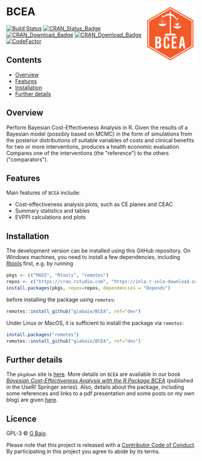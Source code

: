 # BCEA <img src="man/figures/logo.png" align="right" />

<!-- badges: start -->

[![Build Status](https://app.travis-ci.com/n8thangreen/BCEA.svg?branch=dev)](https://app.travis-ci.com/n8thangreen/BCEA)
[![CRAN_Status_Badge](http://www.r-pkg.org/badges/version/BCEA)](https://cran.r-project.org/package=BCEA) [![CRAN_Download_Badge](http://cranlogs.r-pkg.org/badges/BCEA)](https://cran.r-project.org/package=BCEA)
[![CRAN_Download_Badge](http://cranlogs.r-pkg.org/badges/grand-total/BCEA?color=orange)](https://cran.r-project.org/package=BCEA)
[![CodeFactor](https://www.codefactor.io/repository/github/n8thangreen/bcea/badge)](https://www.codefactor.io/repository/github/n8thangreen/bcea)
<!-- badges: end -->

## Contents

- [Overview](#introduction)
- [Features](#features)
- [Installation](#installation)
- [Further details](#further-details)

## Overview

Perform Bayesian Cost-Effectiveness Analysis in R.
Given the results of a Bayesian model (possibly based on MCMC) in the form of simulations from the posterior distributions of suitable variables of costs and clinical benefits for two or more interventions, produces a health economic evaluation. Compares one of the interventions (the "reference") to the others ("comparators").

## Features

Main features of `BCEA` include:

* Cost-effectiveness analysis plots, such as CE planes and CEAC
* Summary statistics and tables
* EVPPI calculations and plots

## Installation
The development version can be installed using this GitHub repository. On Windows machines, you need to install a few dependencies, including [Rtools](https://cran.r-project.org/bin/windows/Rtools/) first, e.g. by running

```r
pkgs <- c("MASS", "Rtools", "remotes")
repos <- c("https://cran.rstudio.com", "https://inla.r-inla-download.org/R/stable") 
install.packages(pkgs, repos=repos, dependencies = "Depends")
```
before installing the package using `remotes`:

```r
remotes::install_github("giabaio/BCEA", ref="dev")
```
Under Linux or MacOS, it is sufficient to install the package via `remotes`:

```r
install.packages("remotes")
remotes::install_github("giabaio/BCEA", ref="dev")
```

## Further details
The `pkgdown` site is [here](https://n8thangreen.github.io/BCEA/).
More details on `BCEA` are available in our book [_Bayesian Cost-Effectiveness Analysis with the R Package BCEA_](http://www.statistica.it/gianluca/book/bcea/) (published in the UseR! Springer series). Also, details about the package, including some references and links to a pdf presentation and some posts on my own blog) are given [here](http://www.statistica.it/gianluca/software/bcea/).

## Licence
GPL-3 © [G Baio](https://github.com/giabaio/).

Please note that this project is released with a [Contributor Code of Conduct](https://github.com/n8thangreen/BCEA/blob/dev/CONDUCT.md). By participating in this project you agree to abide by its terms.
